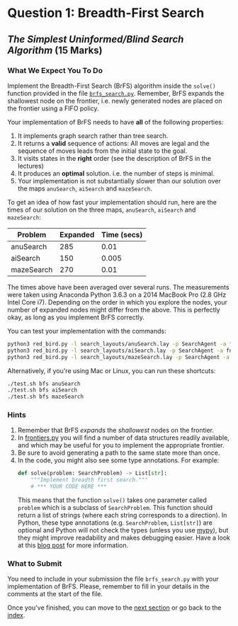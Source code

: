# Question 1: Breadth-First Search

## _The Simplest Uninformed/Blind Search Algorithm_ (15 Marks)

### What We Expect You To Do

Implement the Breadth-First Search (BrFS) algorithm inside the `solve()`
function provided in the file [`brfs_search.py`](../brfs_search.py).
Remember, BrFS expands the shallowest node on the frontier, i.e. newly
generated nodes are placed on the frontier using a FIFO policy.

Your implementation of BrFS needs to have **all** of the following properties:

1. It implements graph search rather than tree search.
2. It returns a **valid** sequence of actions: All moves are legal and the
   sequence of moves leads from the initial state to the goal.
3. It visits states in the **right** order (see the description of BrFS in the
   lectures)
4. It produces an **optimal** solution. i.e. the number of steps is minimal.
5. Your implementation is not substantially slower than our solution over the
   maps `anuSearch`, `aiSearch` and `mazeSearch`.

To get an idea of how fast your implementation should run, here are the times
of our solution on the three maps, `anuSearch`, `aiSearch` and `mazeSearch`:

| Problem    | Expanded | Time (secs) |
| ---------- | -------- | ----------- |
| anuSearch  | 285      | 0.01        |
| aiSearch   | 150      | 0.005       |
| mazeSearch | 270      | 0.01        |

The times above have been averaged over several runs. The measurements were
taken using Anaconda Python 3.6.3 on a 2014 MacBook Pro (2.8 GHz Intel Core
i7). Depending on the order in which you explore the nodes, your number of
expanded nodes might differ from the above. This is perfectly okay, as long as
you implement BrFS correctly.

You can test your implementation with the commands:

```sh
python3 red_bird.py -l search_layouts/anuSearch.lay -p SearchAgent -a fn=bfs
python3 red_bird.py -l search_layouts/aiSearch.lay -p SearchAgent -a fn=bfs
python3 red_bird.py -l search_layouts/mazeSearch.lay -p SearchAgent -a fn=bfs
```

Alternatively, if you're using Mac or Linux, you can run these shortcuts:

```sh
./test.sh bfs anuSearch
./test.sh bfs aiSearch
./test.sh bfs mazeSearch
```

### Hints

1. Remember that BrFS _expands_ the _shallowest_ nodes on the frontier.
2. In [frontiers.py](../frontiers.py) you will find a number of data
   structures readily available, and which may be useful for you to implement
   the appropriate frontier.
3. Be sure to avoid generating a path to the same state more than once.
4. In the code, you might also see some type annotations. For example:
   ```python
   def solve(problem: SearchProblem) -> List[str]:
       """Implement breadth first search."""
       # *** YOUR CODE HERE ***
   ```
   This means that the function `solve()` takes one parameter called `problem`
   which is a subclass of `SearchProblem`. This function should return a list
   of strings (where each string corresponds to a direction). In Python, these
   type annotations (e.g. `SearchProblem`, `List[str]`) are optional and Python
   will not check the types (unless you use [mypy](http://mypy-lang.org/)), but
   they might improve readability and makes debugging easier. Have a look at
   this [blog post](https://blog.florimondmanca.com/why-i-started-using-python-type-annotations-and-why-you-should-too)
   for more information.

### What to Submit

You need to include in your submission the file `brfs_search.py` with your
implementation of BrFS. Please, remember to fill in your details in the
comments at the start of the file.

Once you've finished, you can move to the
[next section](4_iterative_deepening_search.md) or go back to the
[index](README.md).
